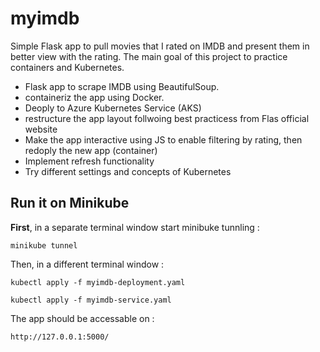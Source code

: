 # myimdb
Simple Flask app to pull movies that I rated on IMDB and present them in better view with the rating.
The main goal of this project to practice containers and Kubernetes.
- Flask app to scrape IMDB using BeautifulSoup.
- containeriz the app using Docker.
- Deoply to Azure Kubernetes Service (AKS)
- restructure the app layout follwoing best practicess from Flas official website  
- Make the app interactive using JS to enable filtering by rating, then redoply the new app (container)
- Implement refresh functionality
- Try different settings and concepts of Kubernetes

## Run it on Minikube
**First**, in a separate terminal window start minibuke tunnling :

``` minikube tunnel ```

Then, in a different terminal window  :

``` kubectl apply -f myimdb-deployment.yaml ```

``` kubectl apply -f myimdb-service.yaml ```


The app should be accessable on :

``` http://127.0.0.1:5000/ ``` 